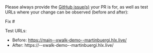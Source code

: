 Please always provide the [GitHub issue(s)](../issues) your PR is for, as well as test URLs where your change can be observed (before and after):

Fix #<gh-issue-id>

Test URLs:
- Before: https://main--xwalk-demo--martinbuergi.hlx.live/
- After: https://<branch>--xwalk-demo--martinbuergi.hlx.live/
